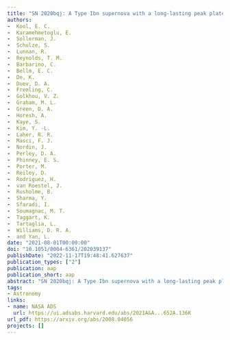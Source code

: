 ```yaml
---
title: "SN 2020bqj: A Type Ibn supernova with a long-lasting peak plateau"
authors:
-  Kool, E. C.
-  Karamehmetoglu, E.
-  Sollerman, J.
-  Schulze, S.
-  Lunnan, R.
-  Reynolds, T. M.
-  Barbarino, C.
-  Bellm, E. C.
-  De, K.
-  Duev, D. A.
-  Fremling, C.
-  Golkhou, V. Z.
-  Graham, M. L.
-  Green, D. A.
-  Horesh, A.
-  Kaye, S.
-  Kim, Y. -L.
-  Laher, R. R.
-  Masci, F. J.
-  Nordin, J.
-  Perley, D. A.
-  Phinney, E. S.
-  Porter, M.
-  Reiley, D.
-  Rodriguez, H.
-  van Roestel, J.
-  Rusholme, B.
-  Sharma, Y.
-  Sfaradi, I.
-  Soumagnac, M. T.
-  Taggart, K.
-  Tartaglia, L.
-  Williams, D. R. A.
-  and Yan, L.
date: "2021-08-01T00:00:00"
doi: "10.1051/0004-6361/202039137"
publishDate: "2022-11-17T19:48:41.627637"
publication_types: ["2"]
publication: aap
publication_short: aap
abstract: "SN 2020bqj: A Type Ibn supernova with a long-lasting peak plateau"
tags:
- Astronomy
links:
- name: NASA ADS
  url: https://ui.adsabs.harvard.edu/abs/2021A&A...652A.136K
url_pdf: https://arxiv.org/abs/2008.04056
projects: []
---
```

